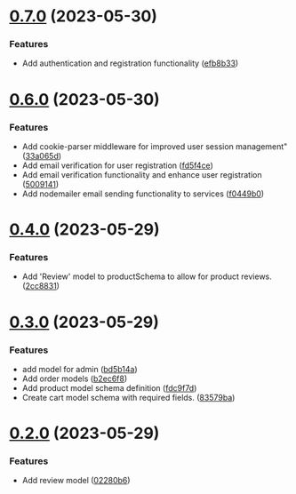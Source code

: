 # [0.7.0](https://github.com/hossainchisty/eCommerce-Backend-API/compare/v0.6.0...v0.7.0) (2023-05-30)


### Features

* Add authentication and registration functionality ([efb8b33](https://github.com/hossainchisty/eCommerce-Backend-API/commit/efb8b3376eb617e55f9e277976caa501ef3c1057))



# [0.6.0](https://github.com/hossainchisty/eCommerce-Backend-API/compare/v0.4.0...v0.6.0) (2023-05-30)


### Features

* Add cookie-parser middleware for improved user session management" ([33a065d](https://github.com/hossainchisty/eCommerce-Backend-API/commit/33a065d3aa5b199a09a99ba97d0722dd57dc3c65))
* Add email verification for user registration ([fd5f4ce](https://github.com/hossainchisty/eCommerce-Backend-API/commit/fd5f4ce50934ed0a7b1588152e1f830102ac509d))
* Add email verification functionality and enhance user registration ([5009141](https://github.com/hossainchisty/eCommerce-Backend-API/commit/50091417fd0c6de6eaa406552ccd1164343629bf))
* Add nodemailer email sending functionality to services ([f0449b0](https://github.com/hossainchisty/eCommerce-Backend-API/commit/f0449b026dce4b259d5452d27e16bd4035c8360b))



# [0.4.0](https://github.com/hossainchisty/eCommerce-Backend-API/compare/v0.3.0...v0.4.0) (2023-05-29)


### Features

* Add 'Review' model to productSchema to allow for product reviews. ([2cc8831](https://github.com/hossainchisty/eCommerce-Backend-API/commit/2cc88312136594aaed0bc79f63a98550af10c2c0))



# [0.3.0](https://github.com/hossainchisty/eCommerce-Backend-API/compare/v0.2.0...v0.3.0) (2023-05-29)


### Features

* add model for admin ([bd5b14a](https://github.com/hossainchisty/eCommerce-Backend-API/commit/bd5b14a0790c835886cb13927a687263c1ff1444))
* Add order models ([b2ec6f8](https://github.com/hossainchisty/eCommerce-Backend-API/commit/b2ec6f87ce3aa925db4b6f5f6e7088f9c9e3b4bf))
* Add product model schema definition ([fdc9f7d](https://github.com/hossainchisty/eCommerce-Backend-API/commit/fdc9f7d0e809db83ca62030f4c85ad04d28ef8c8))
* Create cart model schema with required fields. ([83579ba](https://github.com/hossainchisty/eCommerce-Backend-API/commit/83579baf35f1eb896e50e853ee28d088d58620ec))



# [0.2.0](https://github.com/hossainchisty/eCommerce-Backend-API/compare/v0.1.0...v0.2.0) (2023-05-29)


### Features

* Add review model ([02280b6](https://github.com/hossainchisty/eCommerce-Backend-API/commit/02280b6b425125284386211b08604abc8a5a8ed2))



